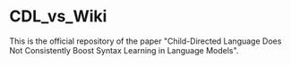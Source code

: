 # CDL_vs_Wiki
This is the official repository of the paper "Child-Directed Language Does Not Consistently Boost Syntax Learning in Language Models". 
